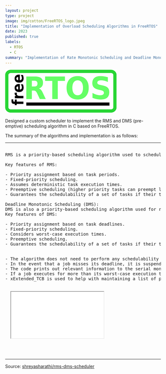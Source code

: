 ```yaml
---
layout: project
type: project
image: img/cotton/FreeRTOS_logo.jpeg
title: "Implementation of Overload Scheduling Algorithms in FreeRTOS"
date: 2023
published: true
labels:
  - RTOS
  - C
summary: "Implementation of Rate Monotonic Scheduling and Deadline Monotonic Scheduling Algorithms in FreeRTOS"
---
```


<img class="img-fluid" src="../img/cotton/freertos.png">

Designed a custom scheduler to implement the RMS and DMS (pre-emptive) scheduling algorithm in C based on FreeRTOS.

The summary of the algorithms and implementation is as follows:

<hr>

<pre>

RMS is a priority-based scheduling algorithm used to schedule periodic real-time tasks. It assigns priorities to tasks based on their periods, with shorter periods assigned higher priorities. The fundamental principle of RMS is that tasks with shorter periods have higher priority and are scheduled before tasks with longer periods. This algorithm assumes that the execution times of tasks are known and constant.

Key features of RMS:

- Priority assignment based on task periods.
- Fixed-priority scheduling.
- Assumes deterministic task execution times.
- Preemptive scheduling (higher priority tasks can preempt lower priority tasks).
- Guarantees the schedulability of a set of tasks if their total utilization is less than a certain threshold (around 69%).

Deadline Monotonic Scheduling (DMS):
DMS is also a priority-based scheduling algorithm used for real-time systems. Like RMS, it assigns priorities to tasks based on their deadlines. However, unlike RMS, DMS does not assume deterministic execution times. Instead, it focuses on meeting task deadlines, considering the worst-case execution time.
Key features of DMS:

- Priority assignment based on task deadlines.
- Fixed-priority scheduling.
- Considers worst-case execution times.
- Preemptive scheduling.
- Guarantees the schedulability of a set of tasks if their total utilization is less than a certain threshold (around 100%).


- The algorithm does not need to perform any schedulability test.
- In the event that a job misses its deadline, it is suspended and runs as a new job at its next release time. In other words, the current (missed) instance of the task is dropped.
- The code prints out relevant information to the serial monitor, e.g., which task is executing, if a task misses its deadline, etc.
- If a job executes for more than its worst-case execution time (i.e., an execution overrun occurs), it is suspended until its next release time. Again, conceptually, this overrun job is dropped
- xExtended_TCB is used to help with maintaining a list of per-task parameters.

<div class="ratio ratio-4x3 my-4">
  <iframe src="../img/wall_following.mp4" 
          title="Overview of Hackystat" 
          allowfullscreen>
  </iframe>
</div>


</pre>

<hr>

Source: <a href="https://github.com/shreyasharathi/rms-dms-scheduler"><i class="large github icon "></i>shreyasharathi/rms-dms-scheduler</a>
